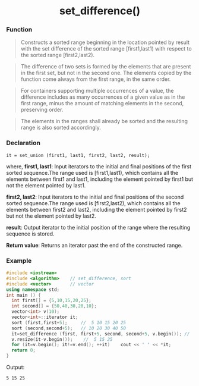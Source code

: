 <h1 align="center"> set_difference() </h1> 

<h3> Function </h3>

> Constructs a sorted range beginning in the location pointed by result with the set difference of the sorted range [first1,last1) with respect to the sorted range [first2,last2).

>The difference of two sets is formed by the elements that are present in the first set, but not in the second one. The elements copied by the function come always from the first range, in the same order.

>For containers supporting multiple occurrences of a value, the difference includes as many occurrences of a given value as in the first range, minus the amount of matching elements in the second, preserving order.

>The elements in the ranges shall already be sorted and the resulting range is also sorted accordingly.

<h3> Declaration </h3>

```
it = set_union (first1, last1, first2, last2, result);
```
where,
**first1, last1**: 
Input iterators to the initial and final positions of the first sorted sequence.The range used is [first1,last1), which contains all the elements between first1 and last1, including the element pointed by first1 but not the element pointed by last1.

**first2, last2**: 
Input iterators to the initial and final positions of the second sorted sequence.The range used is [first2,last2), which contains all the elements between first2 and last2, including the element pointed by first2 but not the element pointed by last2.

**result**:
Output iterator to the initial position of the range where the resulting sequence is stored.

**Return value**:
Returns an iterator past the end of the constructed range.


<h3> Example </h3>

```C++
#include <iostream>    
#include <algorithm>    // set_difference, sort
#include <vector>       // vector
using namespace std;
int main () {
  int first[] = {5,10,15,20,25};
  int second[] = {50,40,30,20,10};
  vector<int> v(10);
  vector<int>::iterator it;
  sort (first,first+5);     //  5 10 15 20 25
  sort (second,second+5);   // 10 20 30 40 50
  it=set_difference (first, first+5, second, second+5, v.begin()); //  5 15 25  0  0  0  0  0  0  0
  v.resize(it-v.begin());    //  5 15 25
  for (it=v.begin(); it!=v.end(); ++it)    cout << ' ' << *it;
  return 0;
}
```
Output:
```
5 15 25
```

